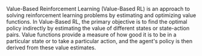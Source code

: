 Value-Based Reinforcement Learning (Value-Based RL) is an approach to solving reinforcement learning problems by estimating and optimizing value functions. In Value-Based RL, the primary objective is to find the optimal policy indirectly by estimating the value of different states or state-action pairs. Value functions provide a measure of how good it is to be in a particular state or to take a particular action, and the agent's policy is then derived from these value estimates.